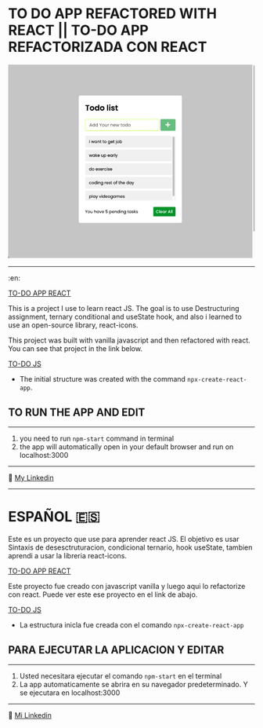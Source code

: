 # TO DO APP REFACTORED WITH REACT || TO-DO APP REFACTORIZADA CON REACT

![CAPTURE](/Todo%20App.png "APP SCREENSHOT")

---

:en:

[TO-DO APP REACT](https://jairmontenegro.github.io/To-Do-App-React-r/ "click to enter")

This is a project I use to learn react JS. The goal is to use Destructuring assignment, ternary conditional and useState hook, and also i learned to use an open-source library, react-icons.

This project was built with vanilla javascript and then refactored with react. You can see that project in the link below.

[TO-DO JS](https://jairmontenegro.github.io/Todo-list// "click to enter")

- The initial structure was created with the command `npx-create-react-app`.

## TO RUN THE APP AND EDIT

---

1. you need to run `npm-start` command in terminal
2. the app will automatically open in your default browser and run on localhost:3000

---

:round_pushpin: [My Linkedin](https://www.linkedin.com/in/jair-montenegro-2a9499218/ "Jair Montenegro Florez")

---

# ESPAÑOL :es:

Este es un proyecto que use para aprender react JS. El objetivo es usar Sintaxis de desesctruturacion, condicional ternario, hook useState, tambien aprendi a usar la libreria react-icons.

[TO-DO APP REACT](https://jairmontenegro.github.io/To-Do-App-React-r/ "click to enter")

Este proyecto fue creado con javascript vanilla y luego aqui lo refactorize con react.
Puede ver este ese proyecto en el link de abajo.

[TO-DO JS](https://jairmontenegro.github.io/Todo-list// "click to enter")

- La estructura inicla fue creada con el comando `npx-create-react-app`

## PARA EJECUTAR LA APLICACION Y EDITAR

---

1. Usted necesitara ejecutar el comando `npm-start` en el terminal
2. La app automaticamente se abrira en su navegador predeterminado. Y se ejecutara en localhost:3000

---

:round_pushpin: [Mi Linkedin](https://www.linkedin.com/in/jair-montenegro-2a9499218/ "Jair Montenegro Florez")
